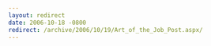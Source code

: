 ```yaml
---
layout: redirect
date: 2006-10-18 -0800
redirect: /archive/2006/10/19/Art_of_the_Job_Post.aspx/
---
```

